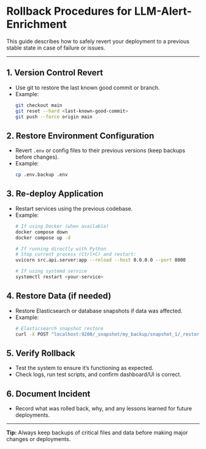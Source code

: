 # Rollback Procedures for LLM-Alert-Enrichment

This guide describes how to safely revert your deployment to a previous stable state in case of failure or issues.

---

## 1. Version Control Revert
- Use git to restore the last known good commit or branch.
- Example:
  ```sh
  git checkout main
  git reset --hard <last-known-good-commit>
  git push --force origin main
  ```

## 2. Restore Environment Configuration
- Revert `.env` or config files to their previous versions (keep backups before changes).
- Example:
  ```sh
  cp .env.backup .env
  ```

## 3. Re-deploy Application
- Restart services using the previous codebase.
- Example:
  ```sh
  # If using Docker (when available)
  docker compose down
  docker compose up -d
  
  # If running directly with Python
  # Stop current process (Ctrl+C) and restart:
  uvicorn src.api.server:app --reload --host 0.0.0.0 --port 8000
  
  # If using systemd service
  systemctl restart <your-service>
  ```

## 4. Restore Data (if needed)
- Restore Elasticsearch or database snapshots if data was affected.
- Example:
  ```sh
  # Elasticsearch snapshot restore
  curl -X POST "localhost:9200/_snapshot/my_backup/snapshot_1/_restore"
  ```

## 5. Verify Rollback
- Test the system to ensure it’s functioning as expected.
- Check logs, run test scripts, and confirm dashboard/UI is correct.

## 6. Document Incident
- Record what was rolled back, why, and any lessons learned for future deployments.

---

**Tip:** Always keep backups of critical files and data before making major changes or deployments.
